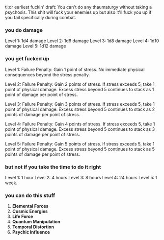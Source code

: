 tl;dr earliest fuckin' draft: You can't do any thaumaturgy without taking a psychosis. This shit will fuck your enemies up but also it'll fuck you up if you fail specifically during combat.

### you do damage
Level 1: 1d4 damage
Level 2: 1d6 damage
Level 3: 1d8 damage
Level 4: 1d10 damage
Level 5: 1d12 damage

### you get fucked up
Level 1:
Failure Penalty: Gain 1 point of stress. No immediate physical consequences beyond the stress penalty.

Level 2:
Failure Penalty: Gain 2 points of stress. If stress exceeds 5, take 1 point of physical damage. Excess stress beyond 5 continues to stack as 1 point of damage per point of stress.

Level 3:
Failure Penalty: Gain 3 points of stress. If stress exceeds 5, take 1 point of physical damage. Excess stress beyond 5 continues to stack as 2 points of damage per point of stress.

Level 4:
Failure Penalty: Gain 4 points of stress. If stress exceeds 5, take 1 point of physical damage. Excess stress beyond 5 continues to stack as 3 points of damage per point of stress.

Level 5:
Failure Penalty: Gain 5 points of stress. If stress exceeds 5, take 1 point of physical damage. Excess stress beyond 5 continues to stack as 5 points of damage per point of stress.

### but not if you take the time to do it right
Level 1: 1 hour
Level 2: 4 hours
Level 3: 8 hours
Level 4: 24 hours
Level 5: 1 week.

### you can do this stuff
1. **Elemental Forces**
2. **Cosmic Energies**
3. **Life Force**
4. **Quantum Manipulation**
5. **Temporal Distortion**
6. **Psychic Influence**
